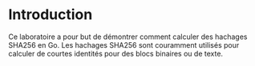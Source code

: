 # Introduction

Ce laboratoire a pour but de démontrer comment calculer des hachages SHA256 en Go. Les hachages SHA256 sont couramment utilisés pour calculer de courtes identités pour des blocs binaires ou de texte.
